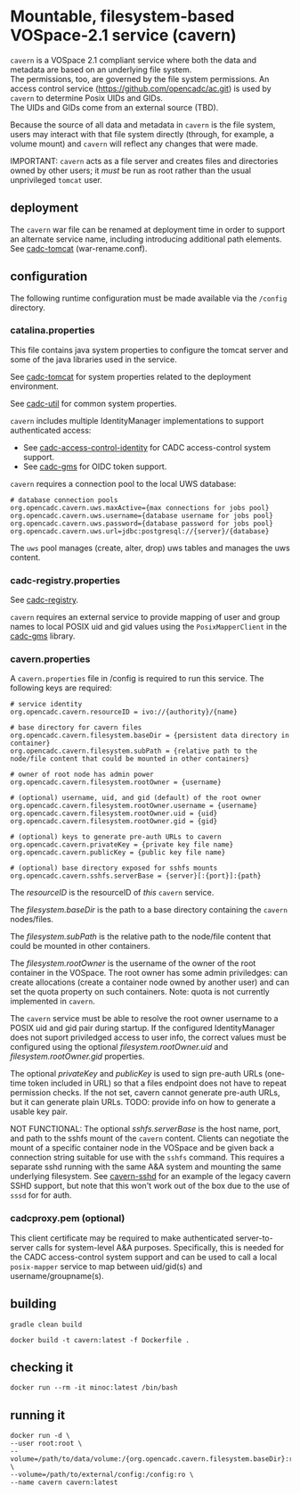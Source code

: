 # Mountable, filesystem-based VOSpace-2.1 service (cavern)
`cavern` is a VOSpace 2.1 compliant service where both the data and metadata are based on an underlying file system.  
The permissions, too, are governed by the file system permissions. 
An access control service (https://github.com/opencadc/ac.git) is used by `cavern` to determine Posix UIDs and GIDs.  
The UIDs and GIDs come from an external source (TBD).

Because the source of all data and metadata in `cavern` is the file system, users may interact with that file system 
directly (through, for example, a volume mount) and `cavern` will reflect any changes that were made. 

IMPORTANT: `cavern` acts as a file server and creates files and directories owned by other users; it _must_
be run as root rather than the usual unprivileged `tomcat` user.

## deployment
The `cavern` war file can be renamed at deployment time in order to support an alternate service name, including 
introducing additional path elements. 
See <a href="https://github.com/opencadc/docker-base/tree/master/cadc-tomcat">cadc-tomcat</a> (war-rename.conf).

## configuration
The following runtime configuration must be made available via the `/config` directory.

### catalina.properties
This file contains java system properties to configure the tomcat server and some of the java libraries 
used in the service.

See <a href="https://github.com/opencadc/docker-base/tree/master/cadc-tomcat">cadc-tomcat</a> for 
system properties related to the deployment environment.

See <a href="https://github.com/opencadc/core/tree/master/cadc-util">cadc-util</a> for common system properties.

`cavern` includes multiple IdentityManager implementations to support authenticated access:
- See <a href="https://github.com/opencadc/ac/tree/master/cadc-access-control-identity">cadc-access-control-identity</a> for CADC access-control system support.
- See <a href="https://github.com/opencadc/ac/tree/master/cadc-gms">cadc-gms</a> for OIDC token support.

`cavern` requires a connection pool to the local UWS database:
```
# database connection pools
org.opencadc.cavern.uws.maxActive={max connections for jobs pool}
org.opencadc.cavern.uws.username={database username for jobs pool}
org.opencadc.cavern.uws.password={database password for jobs pool}
org.opencadc.cavern.uws.url=jdbc:postgresql://{server}/{database}
```

The `uws` pool manages (create, alter, drop) uws tables and manages the uws content.

### cadc-registry.properties
See <a href="https://github.com/opencadc/reg/tree/master/cadc-registry">cadc-registry</a>.

`cavern` requires an external service to provide mapping of user and group names to local POSIX uid and gid values
using the `PosixMapperClient` in the <a href="https://github.com/opencadc/ac/tree/master/cadc-gms">cadc-gms</a> library.

### cavern.properties
A `cavern.properties` file in /config is required to run this service.  The following keys are required:
```
# service identity
org.opencadc.cavern.resourceID = ivo://{authority}/{name}

# base directory for cavern files
org.opencadc.cavern.filesystem.baseDir = {persistent data directory in container}
org.opencadc.cavern.filesystem.subPath = {relative path to the node/file content that could be mounted in other containers}

# owner of root node has admin power
org.opencadc.cavern.filesystem.rootOwner = {username}

# (optional) username, uid, and gid (default) of the root owner
org.opencadc.cavern.filesystem.rootOwner.username = {username}
org.opencadc.cavern.filesystem.rootOwner.uid = {uid}
org.opencadc.cavern.filesystem.rootOwner.gid = {gid}

# (optional) keys to generate pre-auth URLs to cavern
org.opencadc.cavern.privateKey = {private key file name}
org.opencadc.cavern.publicKey = {public key file name}

# (optional) base directory exposed for sshfs mounts
org.opencadc.cavern.sshfs.serverBase = {server}[:{port}]:{path}
```

The _resourceID_ is the resourceID of _this_ `cavern` service.

The _filesystem.baseDir_ is the path to a base directory containing the `cavern` nodes/files.

The _filesystem.subPath_ is the relative path to the node/file content that could be mounted in other containers.

The _filesystem.rootOwner_ is the username of the owner of the root container in the VOSpace. The root owner has some admin
priviledges: can create allocations (create a container node owned by another user) and can set the quota property
on such containers. Note: quota is not currently implemented in `cavern`.

The `cavern` service must be able to resolve the root owner username to a POSIX uid and gid pair during startup. If
the configured IdentityManager does not suport priviledged access to user info, the correct values must be configured 
using the optional _filesystem.rootOwner.uid_ and _filesystem.rootOwner.gid_ properties.

The optional _privateKey_ and _publicKey_ is used to sign pre-auth URLs (one-time token included in URL) so that 
a files endpoint does not have to repeat permission checks. If the not set, cavern cannot generate pre-auth URLs, 
but it can generate plain URLs. TODO: provide info on how to generate a usable key pair.

NOT FUNCTIONAL: The optional _sshfs.serverBase_ is the host name, port, and path to the sshfs mount of the `cavern` content. Clients
can negotiate the mount of a specific container node in the VOSpace and be given back a connection string suitable for
use with the `sshfs` command. This requires a separate sshd running with the same A&A system and mounting the same
underlying filesystem. See <a href="https://github.com/opencadc/vos/tree/master/cavern-sshd">cavern-sshd</a> for an
example of the legacy cavern SSHD support, but note that this won't work out of the box due to the use of `sssd` for
for auth.

### cadcproxy.pem (optional)
This client certificate may be required to make authenticated server-to-server calls for system-level A&A purposes.
Specifically, this is needed for the CADC access-control system support and can be used to call a local
`posix-mapper` service to map between uid/gid(s) and username/groupname(s).

## building
```
gradle clean build

docker build -t cavern:latest -f Dockerfile .
```
## checking it
```
docker run --rm -it minoc:latest /bin/bash
```
## running it
```
docker run -d \
--user root:root \
--volume=/path/to/data/volume:/{org.opencadc.cavern.filesystem.baseDir}:rw \
--volume=/path/to/external/config:/config:ro \
--name cavern cavern:latest
```
